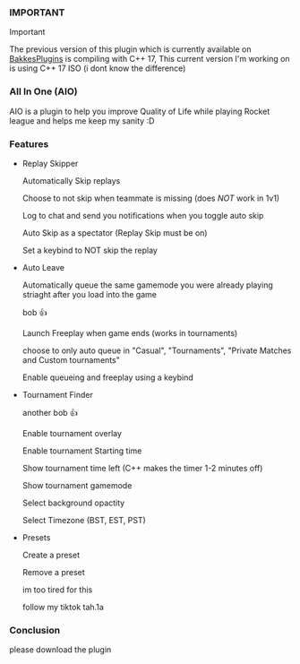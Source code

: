 ### IMPORTANT 

> [!IMPORTANT]
> The previous version of this plugin which is currently available on <a href="https://www.bakkesplugins.com/plugins/view/457">BakkesPlugins</a> is compiling with C++ 17, This current version I'm working on is using C++ 17 ISO (i dont know the difference)

### All In One (AIO)

AIO is a plugin to help you improve Quality of Life while playing Rocket league and helps me keep my sanity :D

### Features

- Replay Skipper

  Automatically Skip replays 

  Choose to not skip when teammate is missing (does *NOT* work in 1v1)

  Log to chat and send you notifications when you toggle auto skip

  Auto Skip as a spectator (Replay Skip must be on)

  Set a keybind to NOT skip the replay

- Auto Leave

  Automatically queue the same gamemode you were already playing striaght after you load into the game

  bob 👍

  Launch Freeplay when game ends (works in tournaments)

  choose to only auto queue in "Casual", "Tournaments", "Private Matches and Custom tournaments"

  Enable queueing and freeplay using a keybind

- Tournament Finder

  another bob 👍

  Enable tournament overlay

  Enable tournament Starting time

  Show tournament time left (C++ makes the timer 1-2 minutes off)

  Show tournament gamemode

  Select background opactity

  Select Timezone (BST, EST, PST)

- Presets

  Create a preset

  Remove a preset

  im too tired for this

  follow my tiktok tah.1a

### Conclusion

please download the plugin

